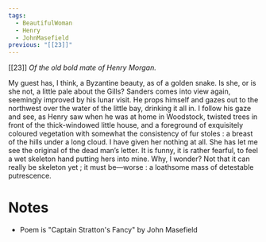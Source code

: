 ```yaml
---
tags:
  - BeautifulWoman
  - Henry
  - JohnMasefield
previous: "[[23]]"
---
```

[[23]] *Of the old bold mate of Henry Morgan.* 

My guest has, I think, a Byzantine beauty, as of a golden snake. Is she, or is she not, a little pale about the Gills? Sanders comes into view again, seemingly improved by his lunar visit. He props himself and gazes out to the northwest over the water of the little bay, drinking it all in. I follow his gaze and see, as Henry saw when he was at home in Woodstock, twisted trees in front of the thick-windowed little house, and a foreground of exquisitely coloured vegetation with somewhat the consistency of fur stoles : a breast of the hills under a long cloud. I have given her nothing at all. She has let me see the original of the dead man’s letter. It is funny, it is rather fearful, to feel a wet skeleton hand putting hers into mine. Why, I wonder? Not that it can really be skeleton yet ; it must be—worse : a loathsome mass of detestable putrescence.

# Notes
- Poem is "Captain Stratton's Fancy" by John Masefield